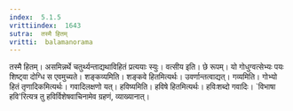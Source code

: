 ```yaml
---
index:  5.1.5
vrittiindex:  1643
sutra:  तस्मै हितम्
vritti:  balamanorama 
---
```


तस्मै हितम्। असमिन्नर्थे चतुर्थ्यन्ताद्यथाविहितं प्रत्ययाः स्युः। वत्सीय इति। छे रूपम्। यो गोधुग्वत्सेभ्यः पयः शिष्ट्वा दोग्धि स एवमुच्यते। शङ्कव्यमिति। शङ्कवे हितमित्यर्थः। उवर्णान्तत्वाद्यत्। गव्यमिति। गोभ्यो हितं तृणादिकमित्यर्थः। गवादिलक्षणो यत्। हविष्यमिति। हविषे हितमित्यर्थः। हविःशब्दो गवादिः। `विभाषा हवि'रित्यत्र तु हविर्विशेषवाचिनामेव ग्रहणं, व्याख्यानात्।


